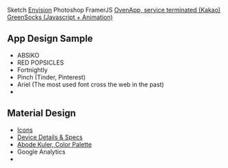Sketch
[Envision](https://www.invisionapp.com/)
Photoshop
FramerJS
[OvenApp, service terminated (Kakao)](https://ovenapp.io/)
[GreenSocks (Javascript + Animation)](https://greensock.com/)

## App Design Sample
- ABSIKO
- RED POPSICLES
- Fortnightly
- Pinch (Tinder, Pinterest)
- Ariel (The most used font cross the web in the past)
-

## Material Design
- [Icons](https://design.google.com/icons/)
- [Device Details & Specs](https://design.google.com/devices/)
- [Abode Kuler, Color Palette](https://color.adobe.com/ko/)
- Google Analytics
-
